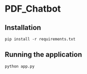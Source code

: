 # PDF_Chatbot

## Installation
`pip install -r requirements.txt`

## Running the application
`python app.py`
